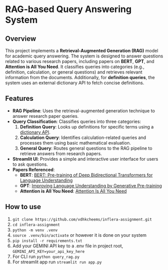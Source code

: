 # RAG-based Query Answering System

## Overview

This project implements a **Retrieval-Augmented Generation (RAG)** model for academic query answering. The system is designed to answer questions related to various research papers, including papers on **BERT**, **GPT**, and **Attention is All You Need**. It classifies queries into categories (e.g., definition, calculation, or general questions) and retrieves relevant information from the documents. Additionally, for **definition queries**, the system uses an external dictionary API to fetch concise definitions.

## Features

- **RAG Pipeline**: Uses the retrieval-augmented generation technique to answer research paper queries.
- **Query Classification**: Classifies queries into three categories:
  1. **Definition Query**: Looks up definitions for specific terms using a [dictionary API](https://dictionaryapi.dev/).
  2. **Calculation Query**: Identifies calculation-related queries and processes them using basic mathematical evaluation.
  3. **General Query**: Routes general questions to the RAG pipeline to retrieve answers from research papers.
- **Streamlit UI**: Provides a simple and interactive user interface for users to ask questions.
- **Papers Referenced**: 
  - **BERT**: [BERT: Pre-training of Deep Bidirectional Transformers for Language Understanding](https://arxiv.org/abs/1810.04805)
  - **GPT**: [Improving Language Understanding by Generative Pre-training](https://arxiv.org/abs/1801.06146)
  - **Attention is All You Need**: [Attention Is All You Need](https://arxiv.org/abs/1706.03762)
  
## How to use

1. ```git clone https://github.com/vdhkcheems/inflera-assignment.git```
2. ```cd inflera-assignment```
3. ```python -m venv .venv```
4. ```source .venv/bin/activate``` or however it is done on your system
5. ```pip install -r requirements.txt```
6. Add your GEMINI API key to a .env file in project root, ```GEMINI_API_KEY=your_api_key_here```
7. For CLI run ```python query_rag.py```
8. For streamlit app run ```streamlit run app.py```